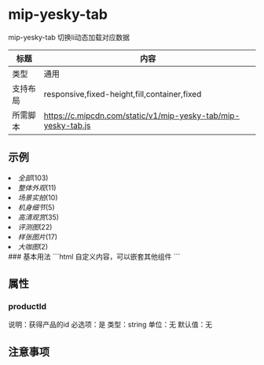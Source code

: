 # mip-yesky-tab

mip-yesky-tab 切换li动态加载对应数据

标题|内容
----|----
类型|通用
支持布局|responsive,fixed-height,fill,container,fixed
所需脚本|https://c.mipcdn.com/static/v1/mip-yesky-tab/mip-yesky-tab.js

## 示例
<mip-yesky-tab productId="1049907">
<mip-vd-tabs allow-scroll current="0" class="nav_box" >
    <section id="line">
        <li alt="100"><em>全部</em>(103)</li>
        <li alt="0"><i>整体外观</i>(11)</li>
        <li alt="3"><i>场景实拍</i>(10)</li>
        <li alt="2"><i>机身细节</i>(5)</li>
        <li alt="11"><i>高清观赏</i>(35)</li>
        <li alt="4"><i>评测图</i>(22)</li>
        <li alt="8"><i>样张图片</i>(17)</li>
        <li alt="14" class="last"><i>大咖图</i>(2)</li>
        <span id="right-more"><a href="#"><mip-img
                src="http://www.yesky.com/TLimages2009/yesky/images/wimg/cprightm.png" alt="#"></mip-img></a></span>
    </section>
</mip-vd-tabs>
</mip-yesky-tab>
### 基本用法
```html
<mip-yesky-tab>
    自定义内容，可以嵌套其他组件
</mip-yesky-tab>
```

## 属性

### productId

说明：获得产品的id
必选项：是
类型：string
单位：无
默认值：无

## 注意事项

